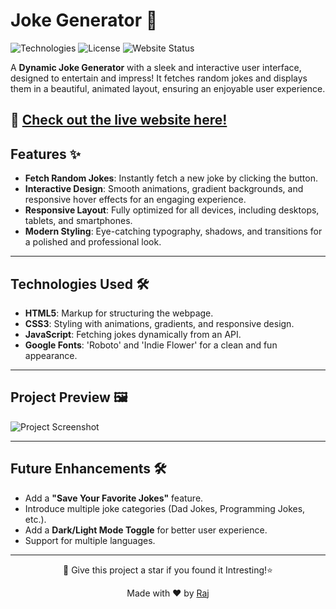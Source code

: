 # Joke Generator 🎈

![Technologies](https://img.shields.io/badge/Built%20With-HTML%20%7C%20CSS%20%7C%20JavaScript%20%7C%20-orange) ![License](https://img.shields.io/badge/License-MIT-blue.svg) <img src="https://img.shields.io/badge/Status-Live-brightgreen?style=round-square" alt="Website Status" />

A **Dynamic Joke Generator** with a sleek and interactive user interface, designed to entertain and impress! It fetches random jokes and displays them in a beautiful, animated layout, ensuring an enjoyable user experience.

**🔗 [Check out the live website here!](https://rajtilak-2020.github.io/Attendance-Management-System/index.html)**
---

## Features ✨

- **Fetch Random Jokes**: Instantly fetch a new joke by clicking the button.
- **Interactive Design**: Smooth animations, gradient backgrounds, and responsive hover effects for an engaging experience.
- **Responsive Layout**: Fully optimized for all devices, including desktops, tablets, and smartphones.
- **Modern Styling**: Eye-catching typography, shadows, and transitions for a polished and professional look.

---

## Technologies Used 🛠️

- **HTML5**: Markup for structuring the webpage.
- **CSS3**: Styling with animations, gradients, and responsive design.
- **JavaScript**: Fetching jokes dynamically from an API.
- **Google Fonts**: 'Roboto' and 'Indie Flower' for a clean and fun appearance.

---


## Project Preview 🖼️

![Project Screenshot](https://github.com/user-attachments/assets/eb22856a-d2d2-406b-a436-de21a22e5393)

---

## Future Enhancements 🛠️

- Add a **"Save Your Favorite Jokes"** feature.
- Introduce multiple joke categories (Dad Jokes, Programming Jokes, etc.).
- Add a **Dark/Light Mode Toggle** for better user experience.
- Support for multiple languages.

---

<p align="center">
  🌟 Give this project a star if you found it Intresting!⭐

  <p align="center">
    Made with ❤️ by <a href="https://github.com/rajtilak-2020">Raj</a>
</p>
